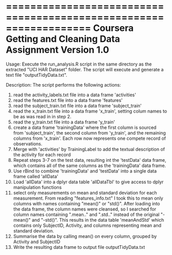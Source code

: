 ==================================================================
Coursera Getting and Cleaning Data Assignment 
Version 1.0
==================================================================

Usage:
Execute the run_analysis.R script in the same directory as the extracted "UCI HAR Dataset" folder. The script will execute and generate a text file "outputTidyData.txt".

Description:
The script performs the following actions:
1. read the activity_labels.txt file into a data frame 'activities'
2. read the features.txt file into a data frame 'features'
3. read the subject_train.txt file into a data frame 'subject_train'
4. read the x_train.txt file into a data frame 'x_train', setting colum names to be as was read in in step 2.
5. read the y_train.txt file into a data frame 'y_train'
6. create a data frame 'trainingData' where the first column is sourced from 'subject_train', the second column from 'y_train', and the remaining columns from 'x_train'. Each row now represents one compete record of observations.
7. Merge with 'activities' by TrainingLabel to add the textual description of the activity for each record
8. Repeat steps 3-7 on the test data, resulting int the 'testData' data frame, which contains all of the same columns as the 'trainingData' data frame.
9. Use rBind to combine 'trainingData' and 'testData' into a single data frame called 'allData'
10. Load 'allData' into a dplyr data table 'allDataTbl' to give access to dplyr manipulation functions
11. select only measurements on mean and standard deviation for each measurement. 
    From reading "features_info.txt" I took this to mean only columns with names containing "mean()" or "std()". After loading into the data frame, the column names were cleansed, so I searched for column names containing ".mean.." and ".std.." instead of the original "-mean()" and "-std()". This results in the data table 'meanAndStd' which contains only SubjectID, Activity, and columns representing mean and standard deviation.
12. Summarise the data by calling mean() on every column, grouped by Activity and SubjectID
13. Write the resulting data frame to output file outputTidyData.txt